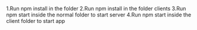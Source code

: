 1.Run npm install in the folder
2.Run npm install in the folder clients
3.Run npm start inside the normal folder to start server
4.Run npm start inside the client folder to start app
